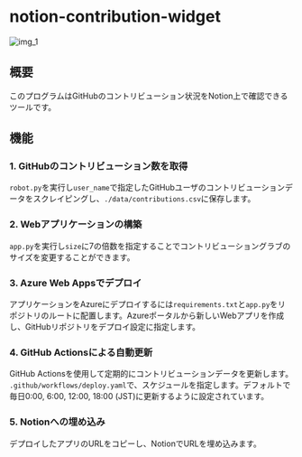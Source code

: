 # notion-contribution-widget

![img_1](https://qiita-user-contents.imgix.net/https%3A%2F%2Fqiita-image-store.s3.ap-northeast-1.amazonaws.com%2F0%2F3828517%2Fa61704d4-8dce-dafe-5296-4504242bfaab.png?ixlib=rb-4.0.0&auto=format&gif-q=60&q=75&s=67a95e2de5e99ea43087a95f6f590bed)

## 概要
このプログラムはGitHubのコントリビューション状況をNotion上で確認できるツールです。

## 機能
### 1.  GitHubのコントリビューション数を取得
`robot.py`を実行し`user_name`で指定したGitHubユーザのコントリビューションデータをスクレイピングし、`./data/contributions.csv`に保存します。
### 2.  Webアプリケーションの構築
`app.py`を実行し`size`に7の倍数を指定することでコントリビューショングラブのサイズを変更することができます。
### 3.  Azure Web Appsでデプロイ
アプリケーションをAzureにデプロイするには`requirements.txt`と`app.py`をリポジトリのルートに配置します。Azureポータルから新しいWebアプリを作成し、GitHubリポジトリをデプロイ設定に指定します。
### 4.  GitHub Actionsによる自動更新
GitHub Actionsを使用して定期的にコントリビューションデータを更新します。
`.github/workflows/deploy.yaml`で、スケジュールを指定します。デフォルトで毎日0:00, 6:00, 12:00, 18:00 (JST)に更新するように設定されています。
### 5.  Notionへの埋め込み
デプロイしたアプリのURLをコピーし、NotionでURLを埋め込みます。

